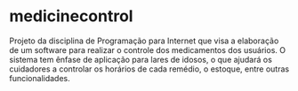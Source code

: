 # medicinecontrol
Projeto da disciplina de Programação para Internet que visa a elaboração de um software para realizar o controle dos medicamentos dos usuários. O sistema tem ênfase de aplicação para lares de idosos, o que ajudará os cuidadores a controlar os horários de cada remédio, o estoque, entre outras funcionalidades.
